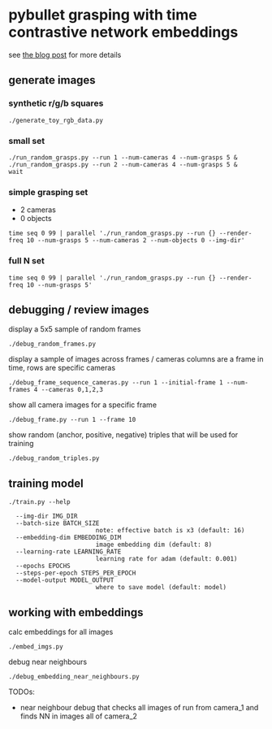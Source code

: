 
# pybullet grasping with time contrastive network embeddings

see [the blog post](http://matpalm.com/blog/pybullet_tcn_grasping) for more details

## generate images

### synthetic r/g/b squares

```
./generate_toy_rgb_data.py
```

### small set

```
./run_random_grasps.py --run 1 --num-cameras 4 --num-grasps 5 &
./run_random_grasps.py --run 2 --num-cameras 4 --num-grasps 5 &
wait
```

### simple grasping set


* 2 cameras
* 0 objects

```
time seq 0 99 | parallel './run_random_grasps.py --run {} --render-freq 10 --num-grasps 5 --num-cameras 2 --num-objects 0 --img-dir'
```

### full N set

```
time seq 0 99 | parallel './run_random_grasps.py --run {} --render-freq 10 --num-grasps 5'
```

##  debugging / review images

display a 5x5 sample of random frames

```
./debug_random_frames.py
```

display a sample of images across frames / cameras
columns are a frame in time, rows are specific cameras

```
./debug_frame_sequence_cameras.py --run 1 --initial-frame 1 --num-frames 4 --cameras 0,1,2,3
```

show all camera images for a specific frame

```
./debug_frame.py --run 1 --frame 10
```

show random (anchor, positive, negative) triples that will be used for training

```
./debug_random_triples.py
```

## training model

```
./train.py --help

  --img-dir IMG_DIR
  --batch-size BATCH_SIZE
                        note: effective batch is x3 (default: 16)
  --embedding-dim EMBEDDING_DIM
                        image embedding dim (default: 8)
  --learning-rate LEARNING_RATE
                        learning rate for adam (default: 0.001)
  --epochs EPOCHS
  --steps-per-epoch STEPS_PER_EPOCH
  --model-output MODEL_OUTPUT
                        where to save model (default: model)
```

## working with embeddings

calc embeddings for all images

```
./embed_imgs.py
```

debug near neighbours

```
./debug_embedding_near_neighbours.py
```


TODOs:

- near neighbour debug that checks all images of run from camera_1 and finds NN in images all of camera_2